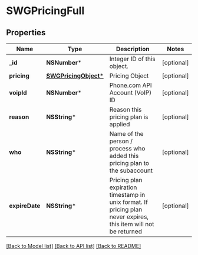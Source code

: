 # SWGPricingFull

## Properties
Name | Type | Description | Notes
------------ | ------------- | ------------- | -------------
**_id** | **NSNumber*** | Integer ID of this object. | [optional] 
**pricing** | [**SWGPricingObject***](SWGPricingObject.md) | Pricing Object | [optional] 
**voipId** | **NSNumber*** | Phone.com API Account (VoIP) ID | [optional] 
**reason** | **NSString*** | Reason this pricing plan is applied | [optional] 
**who** | **NSString*** | Name of the person / process who added this pricing plan to the subaccount | [optional] 
**expireDate** | **NSString*** | Pricing plan expiration timestamp in unix format. If pricing plan never expires, this item will not be returned | [optional] 

[[Back to Model list]](../README.md#documentation-for-models) [[Back to API list]](../README.md#documentation-for-api-endpoints) [[Back to README]](../README.md)


